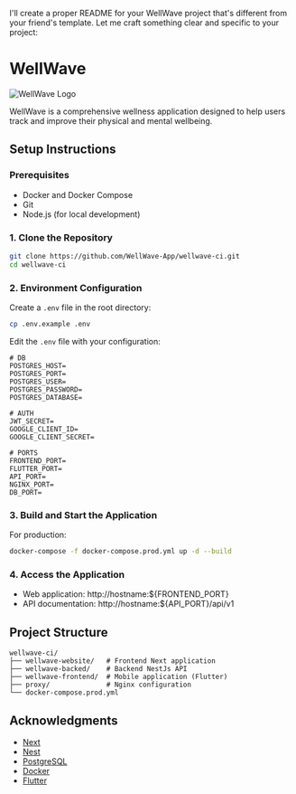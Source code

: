 I'll create a proper README for your WellWave project that's different from your friend's template. Let me craft something clear and specific to your project:

# WellWave

![WellWave Logo](https://github.com/WellWave-App/wellwave-ci)

WellWave is a comprehensive wellness application designed to help users track and improve their physical and mental wellbeing.

## Setup Instructions

### Prerequisites
- Docker and Docker Compose
- Git
- Node.js (for local development)

### 1. Clone the Repository

```sh
git clone https://github.com/WellWave-App/wellwave-ci.git
cd wellwave-ci
```

### 2. Environment Configuration

Create a `.env` file in the root directory:

```sh
cp .env.example .env
```

Edit the `.env` file with your configuration:

```env
# DB
POSTGRES_HOST=
POSTGRES_PORT=
POSTGRES_USER=
POSTGRES_PASSWORD=
POSTGRES_DATABASE= 

# AUTH
JWT_SECRET=
GOOGLE_CLIENT_ID=
GOOGLE_CLIENT_SECRET=

# PORTS
FRONTEND_PORT=
FLUTTER_PORT=
API_PORT=
NGINX_PORT=
DB_PORT=

```

### 3. Build and Start the Application

For production:

```sh
docker-compose -f docker-compose.prod.yml up -d --build
```

### 4. Access the Application

- Web application: http://hostname:${FRONTEND_PORT}
- API documentation: http://hostname:${API_PORT}/api/v1

## Project Structure

```
wellwave-ci/
├── wellwave-website/   # Frontend Next application
├── wellwave-backed/    # Backend NestJs API
├── wellwave-frontend/  # Mobile application (Flutter)
├── proxy/              # Nginx configuration
└── docker-compose.prod.yml 
```

## Acknowledgments

- [Next](https://nexyjs.org/)
- [Nest](https://nestjs.com/)
- [PostgreSQL](https://www.postgresql.org/)
- [Docker](https://www.docker.com/)
- [Flutter](https://flutter.dev/)